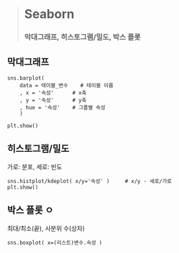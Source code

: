 ># Seaborn
>### 막대그래프, 히스토그램/밀도, 박스 플롯

## 막대그래프
```
sns.barplot(
    data = 테이블_변수    # 테이블 이름
    , x = '속성'      # x축
    , y = '속성'      # y축
    , hue = '속성'    # 그룹별 속성
    )

plt.show()
```

## 히스토그램/밀도
가로: 분포, 세로: 빈도
```
sns.histplot/kdeplot( x/y='속성' )     # x/y - 세로/가로
plt.show()
```

## 박스 플롯 ㅇ
최대/최소(끝), 사분위 수(상자) 
```
sns.boxplot( x=(리스트)변수.속성 )
```
